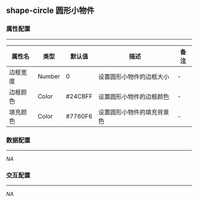 ## shape-circle 圆形小物件

### 属性配置
------
| 属性名 | 类型 | 默认值 | 描述 | 备注 | 
| ------ | ------ | ------ | ------ | ------ |
| 边框宽度 | Number | 0 | 设置圆形小物件的边框大小 | - |
| 边框颜色 | Color | #24CBFF | 设置圆形小物件的边框颜色 | - |
| 填充颜色 | Color | #7760F6 | 设置圆形小物件的填充背景色 | - |

### 数据配置
------
*NA*

### 交互配置
-----
*NA*